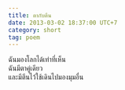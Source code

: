 ```yaml
---
title: ตากับตีน
date: 2013-03-02 18:37:00 UTC+7
category: short
tag: poem
---
```


ฉันมองโลกได้เท่าที่เห็น  
ฉันมีตาคู่เดียว  
และมีตีนไว้ใช้เดินไปมองมุมอื่น 
